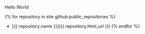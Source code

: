 ---
---

Hello World

{% for repository in site.github.public_repositories %}
  * [{{ repository.name }}]({{ repository.html_url }})
{% endfor %}
